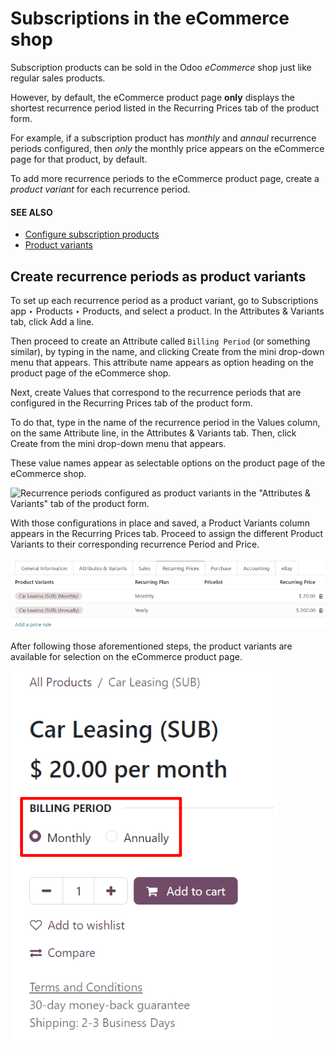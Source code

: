 # Subscriptions in the eCommerce shop

Subscription products can be sold in the Odoo *eCommerce* shop just like regular sales products.

However, by default, the eCommerce product page **only** displays the shortest recurrence period
listed in the Recurring Prices tab of the product form.

For example, if a subscription product has *monthly* and *annaul* recurrence periods configured,
then *only* the monthly price appears on the eCommerce page for that product, by default.

To add more recurrence periods to the eCommerce product page, create a *product variant* for each
recurrence period.

#### SEE ALSO
- [Configure subscription products](../subscriptions.md)
- [Product variants](../sales/products_prices/products/variants.md)

## Create recurrence periods as product variants

To set up each recurrence period as a product variant, go to Subscriptions app ‣
Products ‣ Products, and select a product. In the Attributes & Variants tab, click
Add a line.

Then proceed to create an Attribute called `Billing Period` (or something similar), by
typing in the name, and clicking Create from the mini drop-down menu that appears. This
attribute name appears as option heading on the product page of the eCommerce shop.

Next, create Values that correspond to the recurrence periods that are configured in
the Recurring Prices tab of the product form.

To do that, type in the name of the recurrence period in the Values column, on the same
Attribute line, in the Attributes & Variants tab. Then, click
Create from the mini drop-down menu that appears.

These value names appear as selectable options on the product page of the eCommerce shop.

![Recurrence periods configured as product variants in the "Attributes & Variants" tab of
the product form.](ecommerce/recurrence-period-attributes-variants.png)

With those configurations in place and saved, a Product Variants column appears in the
Recurring Prices tab. Proceed to assign the different Product Variants to
their corresponding recurrence Period and Price.

![Product variants on the "Time-based pricing" tab of the product form.](ecommerce/product-variants-time-based-pricing.png)

After following those aforementioned steps, the product variants are available for selection on the
eCommerce product page.

![Recurrence periods configured as product variants on the eCommerce product page.](ecommerce/recurrence-period-ecommerce.png)
